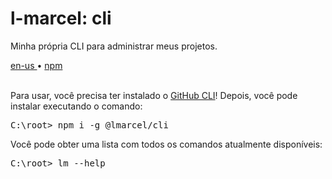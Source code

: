 <div valing="top">
  <h1>l-marcel: <span>cli</span></h1>
  <p>Minha própria CLI para administrar meus projetos.</p>
  <nav>
    <div id="repository-buttons"/>
    <a class="navigation-link disabled" href="https://github.com/L-Marcel/cli/blob/main/README.en-US.md" target="__blank__">
      en-us
    </a>
    <span class="disabled">•</span>
    <a class="navigation-link" href="https://www.npmjs.com/package/@lmarcel/cli" target="__blank__">
      npm
    </a>
  </nav>
</div>

<br/>

<p>Para usar, você precisa ter instalado o <a href="https://cli.github.com/" target="__target__">GitHub CLI</a>! Depois, você pode instalar executando o comando:</p>
<pre>
C:\root> <span>npm</span> i -g @lmarcel/cli
</pre>

<p>Você pode obter uma lista com todos os comandos atualmente disponíveis:</p>
<pre>
C:\root> <span>lm</span> --help
</pre>